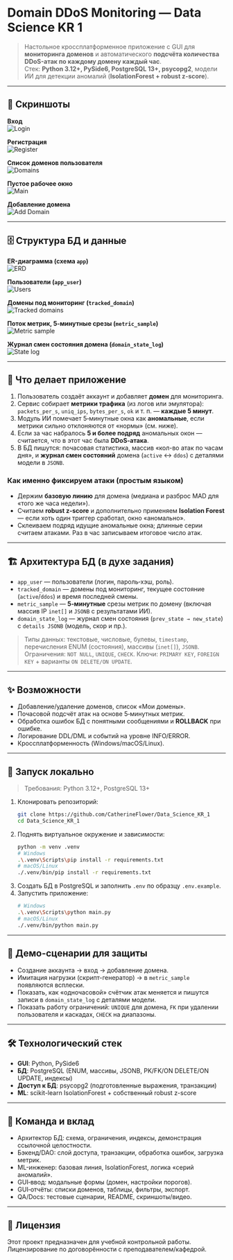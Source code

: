 # Domain DDoS Monitoring — Data Science KR 1

> Настольное кроссплатформенное приложение с GUI для **мониторинга доменов** и автоматического **подсчёта количества DDoS-атак по каждому домену каждый час**.  
> Стек: **Python 3.12+, PySide6, PostgreSQL 13+, psycopg2**, модели ИИ для детекции аномалий (**IsolationForest + robust z-score**).

---

## 📸 Скриншоты

**Вход**  
![Login](docs/img/login_screen.jpg)

**Регистрация**  
![Register](docs/img/register_screen.jpg)

**Список доменов пользователя**  
![Domains](docs/img/domains_list_screen.jpg)

**Пустое рабочее окно**  
![Main](docs/img/main_empty_screen.jpg)

**Добавление домена**  
![Add Domain](docs/img/add_domain_dialog.jpg)

---

## 🗄️ Структура БД и данные

**ER-диаграмма (схема `app`)**  
![ERD](docs/img/erd_schema.jpg)

**Пользователи (`app_user`)**  
![Users](docs/img/users_table.jpg)

**Домены под мониторинг (`tracked_domain`)**  
![Tracked domains](docs/img/tracked_domains_table.jpg)

**Поток метрик, 5‑минутные срезы (`metric_sample`)**  
![Metric sample](docs/img/metric_sample_table.jpg)

**Журнал смен состояния домена (`domain_state_log`)**  
![State log](docs/img/domain_state_log_table.jpg)

---

## 🧠 Что делает приложение

1. Пользователь создаёт аккаунт и добавляет **домен** для мониторинга.  
2. Сервис собирает **метрики трафика** (из логов или эмулятора): `packets_per_s`, `uniq_ips`, `bytes_per_s`, `ok` и т. п. — **каждые 5 минут**.  
3. Модуль ИИ помечает 5‑минутные окна как **аномальные**, если метрики сильно отклоняются от «нормы» (см. ниже).  
4. Если за час набралось **5 и более подряд** аномальных окон — считается, что в этот час была **DDoS‑атака**.  
5. В БД пишутся: почасовая статистика, массив «кол-во атак по часам дня», и **журнал смен состояний** домена (`active` ↔ `ddos`) c деталями модели в `JSONB`.

### Как именно фиксируем атаки (простым языком)
- Держим **базовую линию** для домена (медиана и разброс MAD для «того же часа недели»).  
- Считаем **robust z-score** и дополнительно применяем **Isolation Forest** — если хоть один триггер сработал, окно «аномально».  
- Склеиваем подряд идущие аномальные окна; длинные серии считаем атаками. Раз в час записываем итоговое число атак.

---

## 🏗️ Архитектура БД (в духе задания)

- `app_user` — пользователи (логин, пароль‑хэш, роль).  
- `tracked_domain` — домены под мониторинг, текущее состояние (`active`/`ddos`) и время последней смены.  
- `metric_sample` — **5‑минутные** срезы метрик по домену (включая массив IP `inet[]` и `JSONB` с результатами ИИ).  
- `domain_state_log` — журнал смен состояния (`prev_state → new_state`) с `details JSONB` (модель, скор и пр.).

> Типы данных: текстовые, числовые, булевы, `timestamp`, перечисления ENUM (состояния), массивы (`inet[]`), `JSONB`.  
> Ограничения: `NOT NULL`, `UNIQUE`, `CHECK`. Ключи: `PRIMARY KEY`, `FOREIGN KEY` + варианты `ON DELETE/ON UPDATE`.

---

## ✨ Возможности
- Добавление/удаление доменов, список «Мои домены».  
- Почасовой подсчёт атак на основе 5‑минутных метрик.  
- Обработка ошибок БД с понятными сообщениями и **ROLLBACK** при ошибке.  
- Логирование DDL/DML и событий на уровне INFO/ERROR.  
- Кроссплатформенность (Windows/macOS/Linux).

---

## 🚀 Запуск локально

> Требования: Python 3.12+, PostgreSQL 13+

1. Клонировать репозиторий:
   ```bash
   git clone https://github.com/CatherineFlower/Data_Science_KR_1
   cd Data_Science_KR_1
   ```
2. Поднять виртуальное окружение и зависимости:
   ```bash
   python -m venv .venv
   # Windows
   .\.venv\Scripts\pip install -r requirements.txt
   # macOS/Linux
   ./.venv/bin/pip install -r requirements.txt
   ```
3. Создать БД в PostgreSQL и заполнить `.env` по образцу `.env.example`.  
4. Запустить приложение:
   ```bash
   # Windows
   .\.venv\Scripts\python main.py
   # macOS/Linux
   ./.venv/bin/python main.py
   ```

---

## 🧪 Демо-сценарии для защиты
- Создание аккаунта → вход → добавление домена.  
- Имитация нагрузки (скрипт-генератор) → в `metric_sample` появляются всплески.  
- Показать, как «одночасовой» счётчик атак меняется и пишутся записи в `domain_state_log` с деталями модели.  
- Показать работу ограничений: `UNIQUE` для домена, `FK` при удалении пользователя и каскадах, `CHECK` на диапазоны.

---

## 🛠️ Технологический стек
- **GUI**: Python, PySide6  
- **БД**: PostgreSQL (ENUM, массивы, JSONB, PK/FK/ON DELETE/ON UPDATE, индексы)  
- **Доступ к БД**: psycopg2 (подготовленные выражения, транзакции)  
- **ML**: scikit-learn IsolationForest + собственный robust z-score

---

## 👥 Команда и вклад
- Архитектор БД: схема, ограничения, индексы, демонстрация ссылочной целостности.  
- Бэкенд/DAO: слой доступа, транзакции, обработка ошибок, загрузка метрик.  
- ML-инженер: базовая линия, IsolationForest, логика «серий аномалий».  
- GUI‑ввод: модальные формы (домен, настройки порогов).  
- GUI‑отчёты: списки доменов, таблицы, фильтры, экспорт.  
- QA/Docs: тестовые сценарии, README, скриншоты/видео.

---

## 📄 Лицензия
Этот проект предназначен для учебной контрольной работы. Лицензирование по договорённости с преподавателем/кафедрой.
